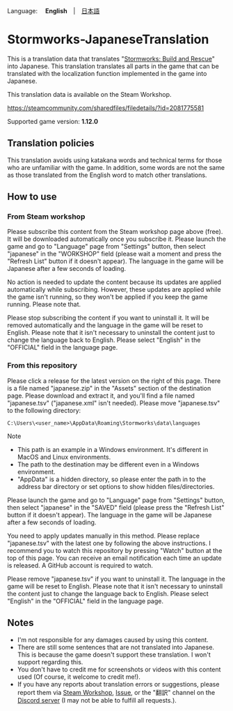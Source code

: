 Language: 　**English**　|　[日本語](./README.md)

# Stormworks-JapaneseTranslation
This is a translation data that translates "[Stormworks: Build and Rescue](https://store.steampowered.com/app/573090/Stormworks_Build_and_Rescue/)" into Japanese.
This translation translates all parts in the game that can be translated with the localization function implemented in the game into Japanese.

This translation data is available on the Steam Workshop.

https://steamcommunity.com/sharedfiles/filedetails/?id=2081775581

Supported game version: **1.12.0**

## Translation policies
This translation avoids using katakana words and technical terms for those who are unfamiliar with the game.
In addition, some words are not the same as those translated from the English word to match other translations. 

## How to use
### From Steam workshop
Please subscribe this content from the Steam workshop page above (free).
It will be downloaded automatically once you subscribe it.
Please launch the game and go to "Language" page from "Settings" button, then select "japanese" in the "WORKSHOP" field (please wait a moment and press the "Refresh List" button if it doesn't appear). 
The language in the game will be Japanese after a few seconds of loading.

No action is needed to update the content because its updates are applied automatically while subscribing.
However, these updates are applied while the game isn't running, so they won't be applied if you keep the game running.
Please note that.

Please stop subscribing the content if you want to uninstall it.
It will be removed automatically and the language in the game will be reset to English.
Please note that it isn't necessary to uninstall the content just to change the language back to English.
Please select "English" in the "OFFICIAL" field in the language page.

### From this repository
Please click a release for the latest version on the right of this page.
There is a file named "japanese.zip" in the "Assets" section of the destination page.
Please download and extract it, and you'll find a file named "japanese.tsv" ("japanese.xml" isn't needed).
Please move "japanese.tsv" to the following directory:

```
C:\Users\<user_name>\AppData\Roaming\Stormworks\data\languages
```

> [!NOTE]
> - This path is an example in a Windows environment.
>   It's different in MacOS and Linux environments.
> - The path to the destination may be different even in a Windows environment.
> - "AppData" is a hidden directory, so please enter the path in to the address bar directory or set options to show hidden files/directories.

Please launch the game and go to "Language" page from "Settings" button, then select "japanese" in the "SAVED" field (please press the "Refresh List" button if it doesn't appear). 
The language in the game will be Japanese after a few seconds of loading.

You need to apply updates manually in this method.
Please replace "japanese.tsv" with the latest one by following the above instructions.
I recommend you to watch this repository by pressing "Watch" button at the top of this page.
You can receive an email notification each time an update is released.
A GitHub account is required to watch.

Please remove "japanese.tsv" if you want to uninstall it.
The language in the game will be reset to English.
Please note that it isn't necessary to uninstall the content just to change the language back to English.
Please select "English" in the "OFFICIAL" field in the language page.

## Notes
- I'm not responsible for any damages caused by using this content.
- There are still some sentences that are not translated into Japanese. This is because the game doesn't support these translation. I won't support regarding this.
- You don't have to credit me for screenshots or videos with this content used (Of course, it welcome to credit me!).
- If you have any reports about translation errors or suggestions, please report them via [Steam Workshop](https://steamcommunity.com/sharedfiles/filedetails/?id=2081775581), [Issue](https://github.com/Gakuto1112/Stormworks-JapaneseTranslation/issues), or the "翻訳" channel on the [Discord server](https://discord.gg/GBqesHHGBR) (I may not be able to fulfill all requests.).